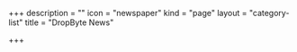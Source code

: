 +++
description = ""
icon = "newspaper"
kind = "page"
layout = "category-list"
title = "DropByte News"

+++
